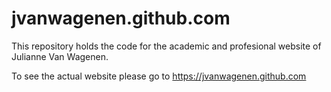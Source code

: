 # jvanwagenen.github.com

This repository holds the code for the academic and profesional website of Julianne Van Wagenen.

To see the actual website please go to https://jvanwagenen.github.com
